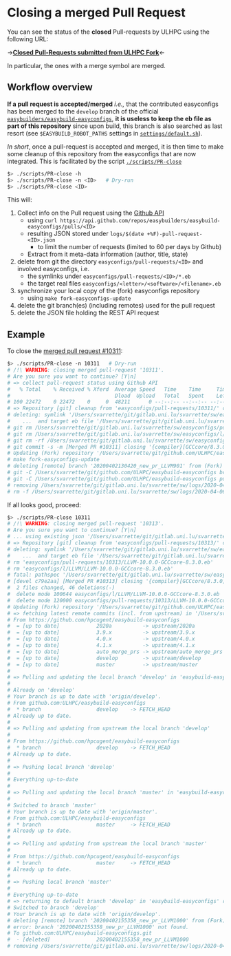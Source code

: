 # Closing a merged Pull Request

You can see the status of the **closed** Pull-requests by ULHPC using the following URL:

->__[Closed Pull-Requests submitted from ULHPC Fork](https://github.com/easybuilders/easybuild-easyconfigs/pulls?q=is%3Apr+is%3Aclosed+ULHPC)__<-

In particular, the ones with a merge symbol are merged.

## Workflow overview

__If a pull request is accepted/merged__ _i.e.,_ that the contributed easyconfigs has been merged to the `develop` branch of the official [`easybuilders/easybuild-easyconfigs`](https://github.com/easybuilders/easybuild-easyconfigs), __it is useless to keep the eb file as part of this repository__ since upon build, this branch is also  searched as last resort (see `$EASYBUILD_ROBOT_PATHS` settings in [`settings/default.sh`](https://gitlab.uni.lu/svarrette/sw/-/blob/devel/settings/default.sh)).

_In short_, once a pull-request is accepted and merged, it is then time to make some cleanup of this repository from the easyconfigs that are now integrated.
This is facilitated by the script [`./scripts/PR-close`](https://gitlab.uni.lu/svarrette/sw/-/blob/devel/scripts/PR-close)

```bash
$> ./scripts/PR-close -h
$> ./scripts/PR-close -n <ID>   # Dry-run
$> ./scripts/PR-close <ID>
```

This will:

1. Collect info on the Pull request using the [Github API](https://developer.github.com/v3/pulls/#get-a-single-pull-request)
    - using `curl https://api.github.com/repos/easybuilders/easybuild-easyconfigs/pulls/<ID>`
    - resulting JSON stored under `logs/$(date +%F)-pull-request-<ID>.json`
         * to limit the number of requests (limited to 60 per days by Github)
    - Extract from it meta-data information (author, title, state)
2. delete from git the directory `easyconfigs/pull-requests/<ID>` and involved easyconfigs, i.e.
    - the symlinks under `easyconfigs/pull-requests/<ID>/*.eb`
    - the target real files `easyconfigs/<letter>/<software>/<filename>.eb`
3. synchronize your local copy of the (fork) easyconfigs repository
    - using `make fork-easyconfigs-update`
4. delete the git branch(es) (including remotes) used for the pull request
5. delete the JSON file holding the REST API request

## Example

To close the [merged pull request #10311](https://github.com/easybuilders/easybuild-easyconfigs/pull/10311):

```bash
$> ./scripts/PR-close -n 10311   # Dry-run
# /!\ WARNING: closing merged pull-request '10311'.
# Are you sure you want to continue? [Y|n]
# => collect pull-request status using Github API
#   % Total    % Received % Xferd  Average Speed   Time    Time     Time  Current
#                                  Dload  Upload   Total   Spent    Left  Speed
# 100 22472    0 22472    0     0  48211      0 --:--:-- --:--:-- --:--:-- 48223
# => Repository [git] cleanup from 'easyconfigs/pull-requests/10311/' content
# deleting: symlink '/Users/svarrette/git/gitlab.uni.lu/svarrette/sw/easyconfigs/pull-requests/10311/LLVM-9.0.1-GCCcore-8.3.0.eb'
#    ...  and target eb file '/Users/svarrette/git/gitlab.uni.lu/svarrette/sw/easyconfigs/l/LLVM/LLVM-9.0.1-GCCcore-8.3.0.eb'
# git rm /Users/svarrette/git/gitlab.uni.lu/svarrette/sw/easyconfigs/pull-requests/10311/LLVM-9.0.1-GCCcore-8.3.0.eb
# git rm /Users/svarrette/git/gitlab.uni.lu/svarrette/sw/easyconfigs/l/LLVM/LLVM-9.0.1-GCCcore-8.3.0.eb
# git rm -rf /Users/svarrette/git/gitlab.uni.lu/svarrette/sw/easyconfigs/pull-requests/10311
# git commit -s -m [Merged PR #10311] closing '{compiler}[GCCcore/8.3.0] LLVM v9.0.1'; repo cleanup accordingly
# Updating (Fork) repository '/Users/svarrette/git/github.com/ULHPC/easybuild-easyconfigs'
# make fork-easyconfigs-update
# deleting [remote] branch '20200402130420_new_pr_LLVM901' from (Fork) repository '/Users/svarrette/git/github.com/ULHPC/easybuild-easyconfigs'
# git -C /Users/svarrette/git/github.com/ULHPC/easybuild-easyconfigs branch -d 20200402130420_new_pr_LLVM901
# git -C /Users/svarrette/git/github.com/ULHPC/easybuild-easyconfigs push origin --delete 20200402130420_new_pr_LLVM901
# removing /Users/svarrette/git/gitlab.uni.lu/svarrette/sw/logs/2020-04-06-pull-request-10311.json
# rm -f /Users/svarrette/git/gitlab.uni.lu/svarrette/sw/logs/2020-04-06-pull-request-10311.json
```

If all looks good, proceed:

```bash
$> ./scripts/PR-close 10311
# /!\ WARNING: closing merged pull-request '10313'.
# Are you sure you want to continue? [Y|n]
# ... using existing json '/Users/svarrette/git/gitlab.uni.lu/svarrette/sw/logs/2020-04-06-pull-request-10313.json'
# => Repository [git] cleanup from 'easyconfigs/pull-requests/10313/' content
# deleting: symlink '/Users/svarrette/git/gitlab.uni.lu/svarrette/sw/easyconfigs/pull-requests/10313/LLVM-10.0.0-GCCcore-8.3.0.eb'
#    ...  and target eb file '/Users/svarrette/git/gitlab.uni.lu/svarrette/sw/easyconfigs/l/LLVM/LLVM-10.0.0-GCCcore-8.3.0.eb'
# rm 'easyconfigs/pull-requests/10313/LLVM-10.0.0-GCCcore-8.3.0.eb'
# rm 'easyconfigs/l/LLVM/LLVM-10.0.0-GCCcore-8.3.0.eb'
# fatal: pathspec '/Users/svarrette/git/gitlab.uni.lu/svarrette/sw/easyconfigs/pull-requests/10313' did not match any files
# [devel c79e2aa] [Merged PR #10313] closing '{compiler}[GCCcore/8.3.0] LLVM v10.0.0'; repo cleanup accordingly
#  2 files changed, 46 deletions(-)
#  delete mode 100644 easyconfigs/l/LLVM/LLVM-10.0.0-GCCcore-8.3.0.eb
#  delete mode 120000 easyconfigs/pull-requests/10313/LLVM-10.0.0-GCCcore-8.3.0.eb
# Updating (Fork) repository '/Users/svarrette/git/github.com/ULHPC/easybuild-easyconfigs'
# => fetching latest remote commits (incl. from upstream) in '/Users/svarrette/git/github.com/ULHPC/easybuild-easyconfigs'
# From https://github.com/hpcugent/easybuild-easyconfigs
#  = [up to date]            2020a          -> upstream/2020a
#  = [up to date]            3.9.x          -> upstream/3.9.x
#  = [up to date]            4.0.x          -> upstream/4.0.x
#  = [up to date]            4.1.x          -> upstream/4.1.x
#  = [up to date]            auto_merge_prs -> upstream/auto_merge_prs
#  = [up to date]            develop        -> upstream/develop
#  = [up to date]            master         -> upstream/master
#
# => Pulling and updating the local branch 'develop' in 'easybuild-easyconfigs' repository
#
# Already on 'develop'
# Your branch is up to date with 'origin/develop'.
# From github.com:ULHPC/easybuild-easyconfigs
#  * branch                  develop    -> FETCH_HEAD
# Already up to date.
#
# => Pulling and updating from upstream the local branch 'develop'
#
# From https://github.com/hpcugent/easybuild-easyconfigs
#  * branch                  develop    -> FETCH_HEAD
# Already up to date.
#
# => Pushing local branch 'develop'
#
# Everything up-to-date
#
# => Pulling and updating the local branch 'master' in 'easybuild-easyconfigs' repository
#
# Switched to branch 'master'
# Your branch is up to date with 'origin/master'.
# From github.com:ULHPC/easybuild-easyconfigs
#  * branch                  master     -> FETCH_HEAD
# Already up to date.
#
# => Pulling and updating from upstream the local branch 'master'
#
# From https://github.com/hpcugent/easybuild-easyconfigs
#  * branch                  master     -> FETCH_HEAD
# Already up to date.
#
# => Pushing local branch 'master'
#
# Everything up-to-date
# => returning to default branch 'develop' in 'easybuild-easyconfigs' repository
# Switched to branch 'develop'
# Your branch is up to date with 'origin/develop'.
# deleting [remote] branch '20200402155358_new_pr_LLVM1000' from (Fork) repository '/Users/svarrette/git/github.com/ULHPC/easybuild-easyconfigs'
# error: branch '20200402155358_new_pr_LLVM1000' not found.
# To github.com:ULHPC/easybuild-easyconfigs.git
#  - [deleted]               20200402155358_new_pr_LLVM1000
# removing /Users/svarrette/git/gitlab.uni.lu/svarrette/sw/logs/2020-04-06-pull-request-10313.json
```

